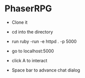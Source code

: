 # PhaserRPG

- Clone it
- cd into the directory
- run ruby -run -e httpd . -p 5000
- go to localhost:5000

- click A to interact
- Space bar to advance chat dialog

